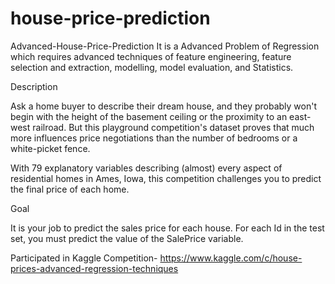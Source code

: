 # house-price-prediction
Advanced-House-Price-Prediction
It is a Advanced Problem of Regression which requires advanced techniques of feature engineering, feature selection and extraction, modelling, model evaluation, and Statistics.


Description


Ask a home buyer to describe their dream house, and they probably won't begin with the height of the basement ceiling or the proximity to an east-west railroad. But this playground competition's dataset proves that much more influences price negotiations than the number of bedrooms or a white-picket fence.

With 79 explanatory variables describing (almost) every aspect of residential homes in Ames, Iowa, this competition challenges you to predict the final price of each home.


Goal


It is your job to predict the sales price for each house. For each Id in the test set, you must predict the value of the SalePrice variable.



Participated in Kaggle Competition- https://www.kaggle.com/c/house-prices-advanced-regression-techniques
